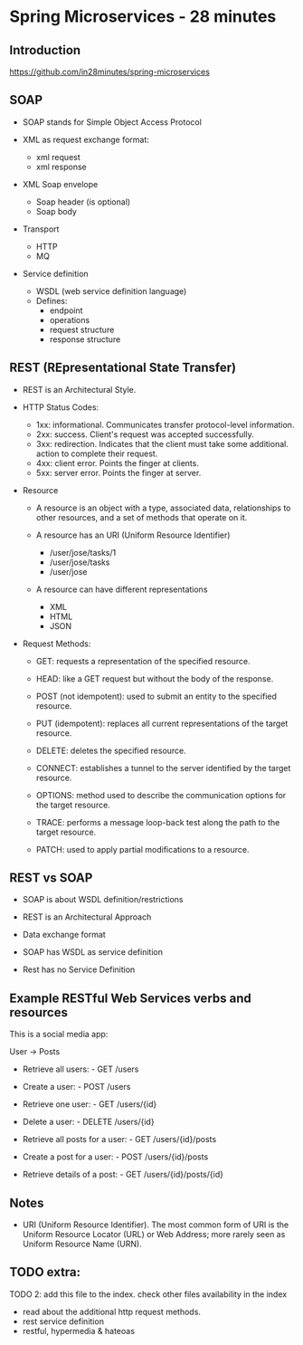 # Spring Microservices - 28 minutes

## Introduction

https://github.com/in28minutes/spring-microservices

## SOAP

* SOAP stands for Simple Object Access Protocol

* XML as request exchange format:
	* xml request
	* xml response

* XML Soap envelope
	* Soap header (is optional)
	* Soap body

* Transport
	* HTTP
	* MQ

* Service definition
	* WSDL (web service definition language)
	* Defines:
		* endpoint
		* operations
		* request structure
		* response structure

## REST (REpresentational State Transfer)

* REST is an Architectural Style.

* HTTP Status Codes:
	* 1xx: informational. Communicates transfer protocol-level information.
	* 2xx: success. Client's request was accepted successfully.
	* 3xx: redirection. Indicates that the client must take some additional.
	action to complete their request.
	* 4xx: client error. Points the finger at clients.
	* 5xx: server error. Points the finger at server.

* Resource
	* A resource is an object with a type, associated data, relationships to 
	other resources, and a set of methods that operate on it.

	* A resource has an URI (Uniform Resource Identifier)
		- /user/jose/tasks/1
		- /user/jose/tasks
		- /user/jose

	* A resource can have different representations
		- XML
		- HTML
		- JSON

* Request Methods:
	* GET: requests a representation of the specified resource.
	* HEAD: like a GET request but without the body of the response.
	* POST (not idempotent): used to submit an entity to the specified resource.
	* PUT (idempotent): replaces all current representations of the target resource.
	* DELETE: deletes the specified resource.

	* CONNECT: establishes a tunnel to the server identified by the target resource.
	* OPTIONS: method used to describe the communication options for the target resource.
	* TRACE: performs a message loop-back test along the path to the target resource.
	* PATCH: used to apply partial modifications to a resource.
	
## REST vs SOAP

* SOAP is about WSDL definition/restrictions
* REST is an Architectural Approach

* Data exchange format

* SOAP has WSDL as service definition
* Rest has no Service Definition

## Example RESTful Web Services verbs and resources

This is a social media app: 

User -> Posts

- Retrieve all users:   - GET /users
- Create a user:        - POST /users
- Retrieve one user:    - GET /users/{id}
- Delete a user:        - DELETE /users/{id}

- Retrieve all posts for a user:    - GET /users/{id}/posts
- Create a post for a user:         - POST /users/{id}/posts
- Retrieve details of a post:       - GET /users/{id}/posts/{id}    


## Notes

* URI (Uniform Resource Identifier). The most common form of URI is the Uniform 
Resource Locator (URL) or Web Address; more rarely seen as Uniform Resource Name (URN).

## TODO extra:
TODO 2: add this file to the index.
check other files availability in the index
* read about the additional http request methods.
* rest service definition
* restful, hypermedia & hateoas


# 



